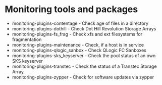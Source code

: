 Monitoring tools and packages
=============================

* monitoring-plugins-contentage - Check age of files in a directory
* monitoring-plugins-dothill - Check Dot Hill Revolution Storage Arrays
* monitoring-plugins-fs_frag - Check xfs and ext filesystems for fragmentation
* monitoring-plugins-maintenance - Check, if a host is in service
* monitoring-plugins-qlogic_sanbox - Check QLogic FC Sanboxes
* monitoring-plugins-sks_keyserver - Check the pool status of an own SKS keyserver
* monitoring-plugins-transtec - Check the status of a Transtec Storage Array
* monitoring-plugins-zypper - Check for software updates via zypper

